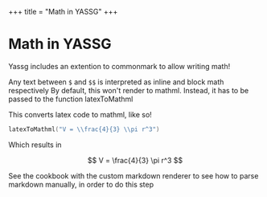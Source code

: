 +++
title = "Math in YASSG"
+++

# Math in YASSG
Yassg includes an extention to commonmark to allow writing math!

Any text between `$` and `$$` is interpreted as inline and block math respectively
By default, this won't render to mathml. Instead, it has to be passed to the function latexToMathml

This converts latex code to mathml, like so!
```lua
latexToMathml("V = \\frac{4}{3} \\pi r^3")
```

Which results in

$$
V = \frac{4}{3} \pi r^3
$$

See the cookbook with the custom markdown renderer to see how to parse markdown manually, in order to do this step
